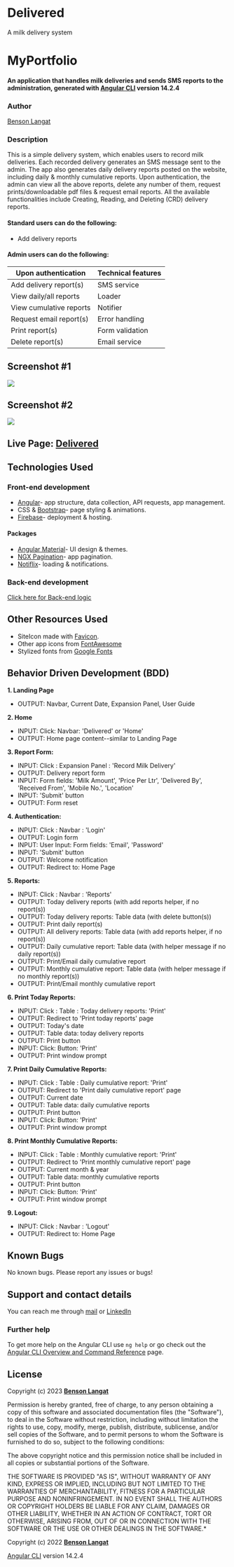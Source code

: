 # Delivered
A milk delivery system

# MyPortfolio
#### An application that handles milk deliveries and sends SMS reports to the administration, generated with [Angular CLI](https://github.com/angular/angular-cli) version 14.2.4
### Author ###
[Benson Langat](https://github.com/benie254)

### Description ###
This is a simple delivery system, which enables users to record milk deliveries. Each recorded delivery generates an SMS message sent to the admin. The app also generates daily delivery reports posted on the website, including daily & monthly cumulative reports. Upon authentication, the admin can view all the above reports, delete any number of them, request prints/downloadable pdf files & request email reports. All the available functionalities include Creating, Reading, and Deleting (CRD) delivery reports.

#### Standard users can do the following:
* Add delivery reports

#### Admin users can do the following:
Upon authentication  | Technical features
------------------------ | ------------------------
Add delivery report(s)  | SMS service
View daily/all reports  | Loader
View cumulative reports  |  Notifier
Request email report(s)  |  Error handling
Print report(s)  |  Form validation
Delete report(s)  |  Email service

## Screenshot #1
<img src="https://res.cloudinary.com/benie/image/upload/v1687868902/Screenshot_from_2023-06-27_15-27-07_ebrapq.png">

## Screenshot #2
<img src="https://res.cloudinary.com/benie/image/upload/v1687868919/Screenshot_from_2023-06-27_15-28-02_psixbr.png">

## Live Page: [Delivered](https://deliver-ke.web.app/)

## Technologies Used

### Front-end development
* [Angular](https://angular.io/)- app structure, data collection, API requests, app management.
* CSS & [Bootstrap](https://getbootstrap.com/)- page styling & animations.
* [Firebase](https://firebase.com/)- deployment & hosting.
#### Packages
* [Angular Material](https://material.angular.io/)- UI design & themes.
* [NGX Pagination](https://www.npmjs.com/package/ngx-pagination/)- app pagination.
* [Notiflix](https://notiflix.github.io/)- loading & notifications.
### Back-end development
[Click here for Back-end logic](https://github.com/benie254/Delivered-API/)

## Other Resources Used 

* SiteIcon made with [Favicon](https://favicon.io). 
* Other app icons from [FontAwesome](https://fontawesome.com/)
* Stylized fonts from [Google Fonts](https://fonts.google.com/)

## Behavior Driven Development (BDD)
**1. Landing Page**
   - OUTPUT: Navbar, Current Date, Expansion Panel, User Guide
   
**2. Home**
   - INPUT: Click: Navbar: 'Delivered' or 'Home'
   - OUTPUT: Home page content--similar to Landing Page
   
**3. Report Form:** 
   - INPUT:  Click : Expansion Panel : 'Record Milk Delivery'
   - OUTPUT: Delivery report form
   - INPUT: Form fields: 'Milk Amount', 'Price Per Ltr', 'Delivered By', 'Received From', 'Mobile No.', 'Location'
   - INPUT: 'Submit' button
   - OUTPUT: Form reset
   
**4. Authentication:**
   - INPUT:  Click : Navbar : 'Login'
   - OUTPUT: Login form
   - INPUT: User Input: Form fields: 'Email', 'Password'
   - INPUT: 'Submit' button
   - OUTPUT: Welcome notification
   - OUTPUT: Redirect to: Home Page 
   
**5. Reports:**
   - INPUT:  Click : Navbar : 'Reports'
   - OUTPUT: Today delivery reports (with add reports helper, if no report(s))
   - OUTPUT: Today delivery reports: Table data (with delete button(s))
   - OUTPUT: Print daily report(s)
   - OUTPUT: All delivery reports: Table data (with add reports helper, if no report(s))
   - OUTPUT: Daily cumulative report: Table data (with helper message if no daily report(s))
   - OUTPUT: Print/Email daily cumulative report
   - OUTPUT: Monthly cumulative report: Table data (with helper message if no monthly report(s))
   - OUTPUT: Print/Email monthly cumulative report

**6. Print Today Reports:**
   - INPUT:  Click : Table : Today delivery reports: 'Print'
   - OUTPUT: Redirect to 'Print today reports' page
   - OUTPUT: Today's date
   - OUTPUT: Table data: today delivery reports
   - OUTPUT: Print button
   - INPUT:  Click: Button: 'Print'
   - OUTPUT: Print window prompt

**7. Print Daily Cumulative Reports:**
   - INPUT:  Click : Table : Daily cumulative report: 'Print'
   - OUTPUT: Redirect to 'Print daily cumulative report' page
   - OUTPUT: Current date
   - OUTPUT: Table data: daily cumulative reports
   - OUTPUT: Print button
   - INPUT:  Click: Button: 'Print'
   - OUTPUT: Print window prompt

**8. Print Monthly Cumulative Reports:**
   - INPUT:  Click : Table : Monthly cumulative report: 'Print'
   - OUTPUT: Redirect to 'Print monthly cumulative report' page
   - OUTPUT: Current month & year
   - OUTPUT: Table data: monthly cumulative reports
   - OUTPUT: Print button
   - INPUT:  Click: Button: 'Print'
   - OUTPUT: Print window prompt

**9. Logout:**
   - INPUT:  Click : Navbar : 'Logout'
   - OUTPUT: Redirect to: Home Page 

## Known Bugs

No known bugs. Please report any issues or bugs! 

## Support and contact details

You can reach me through [mail](mailto:davinci.monalissa@gmail.com) or [LinkedIn](https://www.linkedin.com/in/benson-langat-fullstack-developer)

### Further help

To get more help on the Angular CLI use `ng help` or go check out the [Angular CLI Overview and Command Reference](https://angular.io/cli) page.

## License

Copyright (c) 2023 **[Benson Langat](https://github.com/benie254)**

Permission is hereby granted, free of charge, to any person obtaining a copy
of this software and associated documentation files (the "Software"), to deal
in the Software without restriction, including without limitation the rights
to use, copy, modify, merge, publish, distribute, sublicense, and/or sell
copies of the Software, and to permit persons to whom the Software is
furnished to do so, subject to the following conditions:

The above copyright notice and this permission notice shall be included in all
copies or substantial portions of the Software.

THE SOFTWARE IS PROVIDED "AS IS", WITHOUT WARRANTY OF ANY KIND, EXPRESS OR
IMPLIED, INCLUDING BUT NOT LIMITED TO THE WARRANTIES OF MERCHANTABILITY,
FITNESS FOR A PARTICULAR PURPOSE AND NONINFRINGEMENT. IN NO EVENT SHALL THE
AUTHORS OR COPYRIGHT HOLDERS BE LIABLE FOR ANY CLAIM, DAMAGES OR OTHER
LIABILITY, WHETHER IN AN ACTION OF CONTRACT, TORT OR OTHERWISE, ARISING FROM,
OUT OF OR IN CONNECTION WITH THE SOFTWARE OR THE USE OR OTHER DEALINGS IN THE
SOFTWARE.*

Copyright (c) 2022 **[Benson Langat](https://github.com/benie254)**

[Angular CLI](https://github.com/angular/angular-cli) version 14.2.4